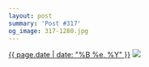 ```yaml
---
layout: post
summary: 'Post #317'
og_image: 317-1280.jpg
---
```


<p>
  <time><a href="/317">{{ page.date | date: "%B %e, %Y" }}</a></time>
  <a href="/317"><img src="{{ site.assets_url }}/317-640.jpg" srcset="{{ site.assets_url }}/317-1280.jpg 1280w, {{ site.assets_url }}/317-960.jpg 960w, {{ site.assets_url }}/317-640.jpg 640w, {{ site.assets_url }}/317-320.jpg 320w" sizes="(min-width: 700px) 50vw, calc(100vw - 2rem)" /></a>
</p>
